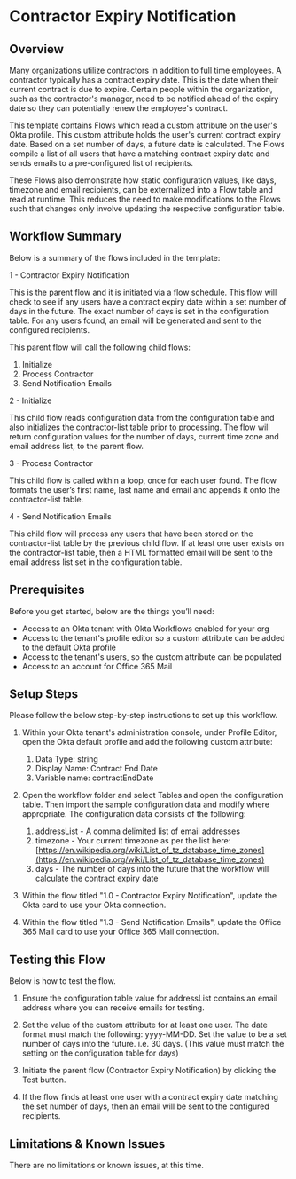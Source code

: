 # Contractor Expiry Notification


## Overview

Many organizations utilize contractors in addition to full time employees. A contractor typically has a contract expiry date. This is the date when their current contract is due to expire. Certain people within the organization, such as the contractor's manager, need to be notified ahead of the expiry date so they can potentially renew the employee's contract.

This template contains Flows which read a custom attribute on the user's Okta profile. This custom attribute holds the user's current contract expiry date. Based on a set number of days, a future date is calculated. The Flows compile a list of all users that have a matching contract expiry date and sends emails to a pre-configured list of recipients.

These Flows also demonstrate how static configuration values, like days, timezone and email recipients, can be externalized into a Flow table and read at runtime. This reduces the need to make modifications to the Flows such that changes only involve updating the respective configuration table.


## Workflow Summary

Below is a summary of the flows included in the template:

1 - Contractor Expiry Notification

This is the parent flow and it is initiated via a flow schedule. This flow will check to see if any users have a contract expiry date within a set number of days in the future. The exact number of days is set in the configuration table. For any users found, an email will be generated and sent to the configured recipients.

This parent flow will call the following child flows:

   1. Initialize
   2. Process Contractor
   3. Send Notification Emails

2 - Initialize

This child flow reads configuration data from the configuration table and also initializes the contractor-list table prior to processing. The flow will return configuration values for the number of days, current time zone and email address list, to the parent flow.

3 - Process Contractor

This child flow is called within a loop, once for each user found. The flow formats the user’s first name, last name and email and appends it onto the contractor-list table.

4 - Send Notification Emails

This child flow will process any users that have been stored on the contractor-list table by the previous child flow. If at least one user exists on the contractor-list table, then a HTML formatted email will be sent to the email address list set in the configuration table.


## Prerequisites

Before you get started, below are the things you’ll need:

*   Access to an Okta tenant with Okta Workflows enabled for your org 
*   Access to the tenant's profile editor so a custom attribute can be added to the default Okta profile
*   Access to the tenant's users, so the custom attribute can be populated
*   Access to an account for Office 365 Mail


## Setup Steps

Please follow the below step-by-step instructions to set up this workflow.

1. Within your Okta tenant's administration console, under Profile Editor, open the Okta default profile and add the following custom attribute:

    1. Data Type: string
    2. Display Name: Contract End Date
    3. Variable name: contractEndDate

2. Open the workflow folder and select Tables and open the configuration table. Then import the sample configuration data and modify where appropriate. The configuration data consists of the following:

    1. addressList - A comma delimited list of email addresses
    2. timezone - Your current timezone as per the list here: [https://en.wikipedia.org/wiki/List_of_tz_database_time_zones](https://en.wikipedia.org/wiki/List_of_tz_database_time_zones)
    3. days - The number of days into the future that the workflow will calculate the contract expiry date

3. Within the flow titled "1.0 - Contractor Expiry Notification", update the Okta card to use your Okta connection.

4. Within the flow titled "1.3 - Send Notification Emails", update the Office 365 Mail card to use your Office 365 Mail connection.


## Testing this Flow

Below is how to test the flow.

1. Ensure the configuration table value for addressList contains an email address where you can receive emails for testing.

2. Set the value of the custom attribute for at least one user. The date format must match the following: yyyy-MM-DD. Set the value to be a set number of days into the future. i.e. 30 days. (This value must match the setting on the configuration table for days)

3. Initiate the parent flow (Contractor Expiry Notification) by clicking the Test button.

4. If the flow finds at least one user with a contract expiry date matching the set number of days, then an email will be sent to the configured recipients.


## Limitations & Known Issues

There are no limitations or known issues, at this time.
